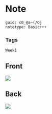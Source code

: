 # Note
```
guid: c0_@a~(/Qj
notetype: Basic+++
```

### Tags
```
Week1
```

## Front
<img src="paste-575bd64d149f98e7d5096e4f995a6ac228284508.jpg">

## Back
<img src="paste-1445b024e3dd7856414bc874bf3e0f01c9f3cf5b.jpg">
